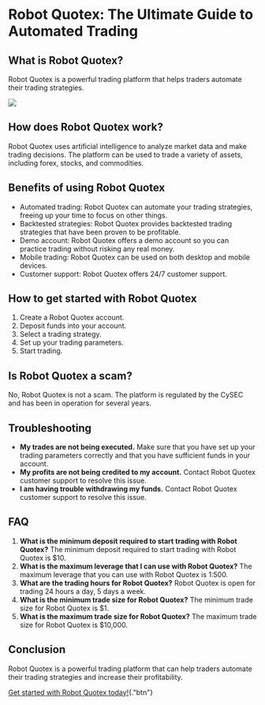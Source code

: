 # Robot Quotex: The Ultimate Guide to Automated Trading

## What is Robot Quotex?

Robot Quotex is a powerful trading platform that helps traders automate
their trading strategies.

[![](https://static.quotex.io/files/4_en/300_250.jpg)](https://traff.sbs/brokerqxlid)

## How does Robot Quotex work?

Robot Quotex uses artificial intelligence to analyze market data and
make trading decisions. The platform can be used to trade a variety of
assets, including forex, stocks, and commodities.

## Benefits of using Robot Quotex

-   Automated trading: Robot Quotex can automate your trading
    strategies, freeing up your time to focus on other things.
-   Backtested strategies: Robot Quotex provides backtested trading
    strategies that have been proven to be profitable.
-   Demo account: Robot Quotex offers a demo account so you can practice
    trading without risking any real money.
-   Mobile trading: Robot Quotex can be used on both desktop and mobile
    devices.
-   Customer support: Robot Quotex offers 24/7 customer support.

## How to get started with Robot Quotex

1.  Create a Robot Quotex account.
2.  Deposit funds into your account.
3.  Select a trading strategy.
4.  Set up your trading parameters.
5.  Start trading.

## Is Robot Quotex a scam?

No, Robot Quotex is not a scam. The platform is regulated by the CySEC
and has been in operation for several years.

## Troubleshooting

-   **My trades are not being executed.** Make sure that you have set up
    your trading parameters correctly and that you have sufficient funds
    in your account.
-   **My profits are not being credited to my account.** Contact Robot
    Quotex customer support to resolve this issue.
-   **I am having trouble withdrawing my funds.** Contact Robot Quotex
    customer support to resolve this issue.

## FAQ

1.  **What is the minimum deposit required to start trading with Robot
    Quotex?** The minimum deposit required to start trading with Robot
    Quotex is \$10.
2.  **What is the maximum leverage that I can use with Robot Quotex?**
    The maximum leverage that you can use with Robot Quotex is 1:500.
3.  **What are the trading hours for Robot Quotex?** Robot Quotex is
    open for trading 24 hours a day, 5 days a week.
4.  **What is the minimum trade size for Robot Quotex?** The minimum
    trade size for Robot Quotex is \$1.
5.  **What is the maximum trade size for Robot Quotex?** The maximum
    trade size for Robot Quotex is \$10,000.

## Conclusion

Robot Quotex is a powerful trading platform that can help traders
automate their trading strategies and increase their profitability.

[Get started with Robot Quotex
today!](\%22https://traff.sbs/brokerqxlid\%22){."btn"}

